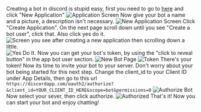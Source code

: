 Creating a bot in discord is stupid easy, first you need to go to [here](https://discordapp.com/developers/applications/me) and click "New Application"
![Application Screen](http://i.imgur.com/FvgfY2Z.png)
Now give your bot a name and a picture, a description isn't necessary.
![New Application Screen](http://i.imgur.com/MOS7yvH.png)
Click "Create Application". On the next page scroll down until you see "Create a bot user", click that. Also click yes do it.
![Screen you see after creating a new application then scrolling down a little.](http://i.imgur.com/YAzK5ml.png)
![Yes Do It.](http://i.imgur.com/vkF6Rxo.png)
Now you can get your bot's token, by using the "click to reveal button" in the app bot user section.
![New Bot Page](http://i.imgur.com/xhKMUVU.png)
![Token](http://i.imgur.com/QwCmJJM.png)
There's your token! Now its time to invite your bot to your server. Don't worry about your bot being started for this next step. Change the client_id to your Client ID under App Details, then go to this url ```https://discordapp.com/oauth2/authorize?&client_id=YOUR_CLIENT_ID_HERE&scope=bot&permissions=0```
![Authorize Bot](http://i.imgur.com/Ggwy0BP.png)
Now select your sever, then click authorize.
![Authorized](http://i.imgur.com/4cqNcs1.png)
That's it! Now you can start your bot and enjoy chatting!